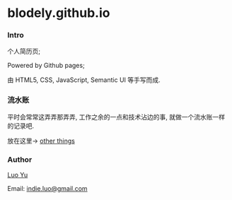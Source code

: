 # blodely.github.io

### Intro

个人简历页;

Powered by Github pages;

由 HTML5, CSS, JavaScript, Semantic UI 等手写而成.

### 流水账

平时会常常这弄弄那弄弄, 工作之余的一点和技术沾边的事, 就做一个流水账一样的记录吧.

放在这里→ [other things](http://cv.luoyu.space/other-things.html)

### Author

[Luo Yu](http://luoyu.space)

Email: [indie.luo@gmail.com](mailto:indie.luo@gmail.com)
